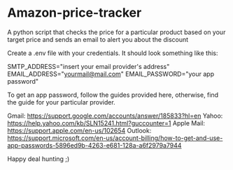 # Amazon-price-tracker
A python script that checks the price for a particular product based on your target price and sends an email to alert you about the discount

Create a .env file with your credentials. It should look something like this:

SMTP_ADDRESS="insert your email provider's address"
EMAIL_ADDRESS="yourmail@mail.com"
EMAIL_PASSWORD="your app password"


To get an app password, follow the guides provided here, otherwise, find the guide for your particular provider.

Gmail: https://support.google.com/accounts/answer/185833?hl=en
Yahoo: https://help.yahoo.com/kb/SLN15241.html?guccounter=1
Apple Mail: https://support.apple.com/en-us/102654
Outlook: https://support.microsoft.com/en-us/account-billing/how-to-get-and-use-app-passwords-5896ed9b-4263-e681-128a-a6f2979a7944


Happy deal hunting ;)
